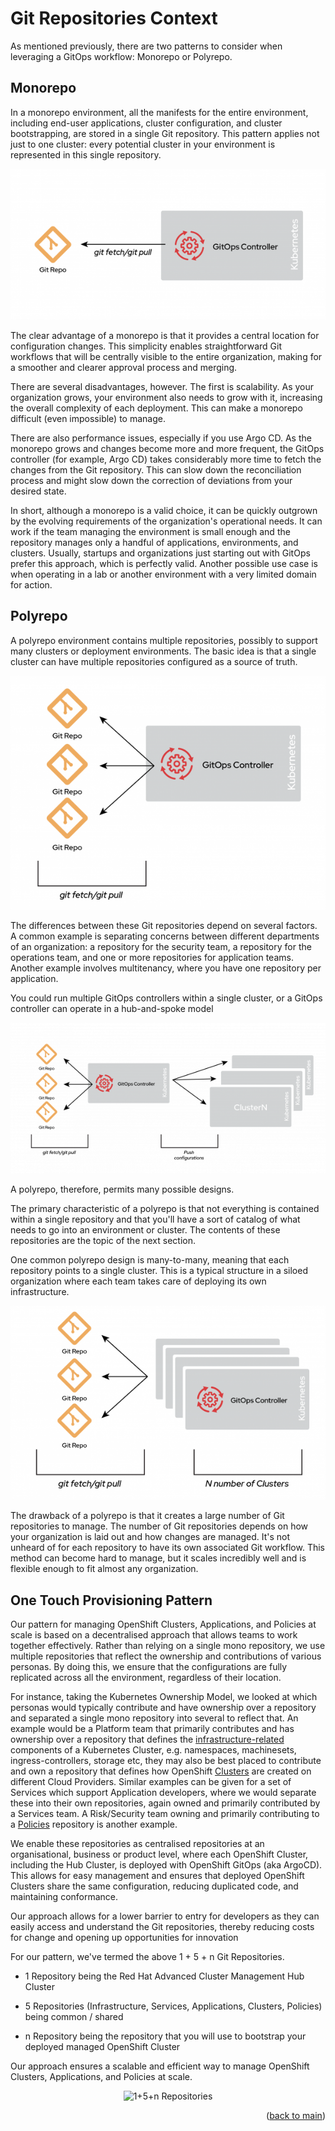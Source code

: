 # Git Repositories Context

As mentioned previously, there are two patterns to consider when leveraging a GitOps workflow: Monorepo or Polyrepo.

## Monorepo

In a monorepo environment, all the manifests for the entire environment, including end-user applications, cluster configuration, and cluster bootstrapping, are stored in a single Git repository. This pattern applies not just to one cluster: every potential cluster in your environment is represented in this single repository.

<div align="center">
  <img src="images/monorepo.png" alt="Monorepo">
</div>

The clear advantage of a monorepo is that it provides a central location for configuration changes. This simplicity enables straightforward Git workflows that will be centrally visible to the entire organization, making for a smoother and clearer approval process and merging.

There are several disadvantages, however. The first is scalability. As your organization grows, your environment also needs to grow with it, increasing the overall complexity of each deployment. This can make a monorepo difficult (even impossible) to manage.

There are also performance issues, especially if you use Argo CD. As the monorepo grows and changes become more and more frequent, the GitOps controller (for example, Argo CD) takes considerably more time to fetch the changes from the Git repository. This can slow down the reconciliation process and might slow down the correction of deviations from your desired state.

In short, although a monorepo is a valid choice, it can be quickly outgrown by the evolving requirements of the organization's operational needs. It can work if the team managing the environment is small enough and the repository manages only a handful of applications, environments, and clusters. Usually, startups and organizations just starting out with GitOps prefer this approach, which is perfectly valid. Another possible use case is when operating in a lab or another environment with a very limited domain for action.

## Polyrepo

A polyrepo environment contains multiple repositories, possibly to support many clusters or deployment environments. The basic idea is that a single cluster can have multiple repositories configured as a source of truth.

<div align="center">
  <img src="images/polyrepo.png" alt="Polyrepo">
</div>

The differences between these Git repositories depend on several factors. A common example is separating concerns between different departments of an organization: a repository for the security team, a repository for the operations team, and one or more repositories for application teams. Another example involves multitenancy, where you have one repository per application.

You could run multiple GitOps controllers within a single cluster, or a GitOps controller can operate in a hub-and-spoke model

<div align="center">
  <img src="images/polyrepo-hubspoke.png" alt="Polyrepo Hub Spoke">
</div>

A polyrepo, therefore, permits many possible designs.

The primary characteristic of a polyrepo is that not everything is contained within a single repository and that you'll have a sort of catalog of what needs to go into an environment or cluster. The contents of these repositories are the topic of the next section.

One common polyrepo design is many-to-many, meaning that each repository points to a single cluster. This is a typical structure in a siloed organization where each team takes care of deploying its own infrastructure.

<div align="center">
  <img src="images/polyrepo-manytomany.png" alt="Polyrepo Many to Many">
</div>

The drawback of a polyrepo is that it creates a large number of Git repositories to manage. The number of Git repositories depends on how your organization is laid out and how changes are managed. It's not unheard of for each repository to have its own associated Git workflow. This method can become hard to manage, but it scales incredibly well and is flexible enough to fit almost any organization.

## One Touch Provisioning Pattern

Our pattern for managing OpenShift Clusters, Applications, and Policies at scale is based on a decentralised approach that allows teams to work together effectively. Rather than relying on a single mono repository, we use multiple repositories that reflect the ownership and contributions of various personas. By doing this, we ensure that the configurations are fully replicated across all the environment, regardless of their location.

For instance, taking the Kubernetes Ownership Model, we looked at which personas would typically contribute and have ownership over a repository and separated a single mono repository into several to reflect that. An example would be a Platform team that primarily contributes and has ownership over a repository that defines the [infrastructure-related](https://github.com/one-touch-provisioning/otp-gitops-infra) components of a Kubernetes Cluster, e.g. namespaces, machinesets, ingress-controllers, storage etc, they may also be best placed to contribute and own a repository that defines how OpenShift [Clusters](https://github.com/one-touch-provisioning/otp-gitops-clusters) are created on different Cloud Providers. Similar examples can be given for a set of Services which support Application developers, where we would separate these into their own repositories, again owned and primarily contributed by a Services team. A Risk/Security team owning and primarily contributing to a [Policies](https://github.com/one-touch-provisioning/otp-gitops-policies) repository is another example.

We enable these repositories as centralised repositories at an organisational, business or product level, where each OpenShift Cluster, including the Hub Cluster, is deployed with OpenShift GitOps (aka ArgoCD). This allows for easy management and ensures that deployed OpenShift Clusters share the same configuration, reducing duplicated code, and maintaining conformance.

Our approach allows for a lower barrier to entry for developers as they can easily access and understand the Git repositories, thereby reducing costs for change and opening up opportunities for innovation

  For our pattern, we've termed the above 1 + 5 + n Git Repositories.

  * 1 Repository being the Red Hat Advanced Cluster Management Hub Cluster

  * 5 Repositories (Infrastructure, Services, Applications, Clusters, Policies) being common / shared

  * n Repository being the repository that you will use to bootstrap your deployed managed OpenShift Cluster

Our approach ensures a scalable and efficient way to manage OpenShift Clusters, Applications, and Policies at scale.

  <div align="center">
    <img src="images/15n-repos.gif" alt="1+5+n Repositories">
  </div>
 
<p align="right">(<a href="https://github.com/one-touch-provisioning/otp-gitops/">back to main</a>)</p>